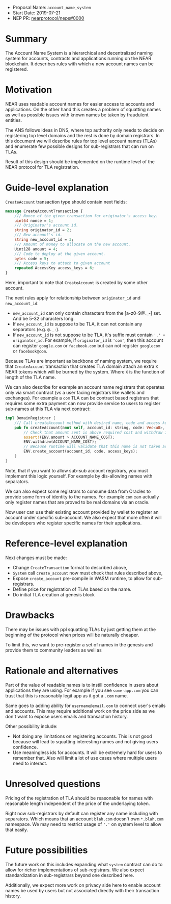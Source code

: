 - Proposal Name: `account_name_system`
- Start Date: 2019-07-21
- NEP PR: [nearprotocol/neps#0000](https://github.com/nearprotocol/neps/pull/0000)

# Summary
[summary]: #summary

The Account Name System is a hierarchical and decentralized naming system for accounts, contracts and applications running on the NEAR blockchain.
It describes rules with which a new account names can be registered.

# Motivation
[motivation]: #motivation

NEAR uses readable account names for easier access to accounts and applications. 
On the other hand this creates a problem of squatting names as well as possible issues with known names be taken by fraudulent entities.

The ANS follows ideas in DNS, where top authority only needs to decide on registering top level domains and the rest is done by domain registrars.
In this document we will describe rules for top level account names (TLAs) and enumerate few possible designs for sub-registrars that can run on TLAs.

Result of this design should be implemented on the runtime level of the NEAR protocol for TLA registration.

# Guide-level explanation
[guide-level-explanation]: #guide-level-explanation

`CreateAccount` transaction type should contain next fields:
```protobuf
message CreateAccountTransaction {
    /// Nonce of the given transaction for originator's access key.
    uint64 nonce = 1;
    /// Originator's account id.
    string originator_id = 2;
    /// New account's id.
    string new_account_id = 3;
    /// Amount of money to allocate on the new account.
    Uint128 amount = 4;
    /// Code to deploy at the given account.
    bytes code = 5;
    /// Access keys to attach to given account
    repeated AccessKey access_keys = 6;
}
```

Here, important to note that `CreateAccount` is created by some other account. 

The next rules apply for relationship between `originator_id` and `new_account_id`:

- `new_account_id` can only contain characters from the [a-z0-9@._-] set. And be 5-32 characters long.
- If `new_account_id` is suppose to be TLA, it can not contain any separators (e.g. `@._-`).
- If `new_account_id` is not suppose to be TLA, it's suffix must contain `'.' + originator_id`. For example, if `originator_id` is `'com'`, then this account can register `google.com` or `facebook.com` but can not register `googlecom` or `facebook@com`.

Because TLAs are important as backbone of naming system, we require that `CreateAccount` transaction that creates TLA domain attach an extra `X` NEAR tokens which will be burned by the system. Where `X` is the function of length of the TLA name.

We can also describe for example an account name registrars that operates only via smart contract (vs a user facing registrars like wallets and exchanges). For example a `com` TLA can be contract based registrars that requires some extra payment can now provide service to users to register sub-names at this TLA via next contract:

```rust
impl DomainRegistrar {
    /// Call createAccount method with desired name, code and access keys, plus attach the extra payment to register a sub-account under this registrar.
    pub fn createAccount(&mut self, account_id: string, code: Vec<u8>, access_keys: Vec<AccessKey>) {
        // Check that amount sent is above required cost and withdraw it.
        assert!(ENV.amount > ACCOUNT_NAME_COST);
        ENV.withdraw(ACCOUNT_NAME_COST);
        // Because runtime will validate that this name is not taken as well as other required things, we can just proxy it there. The rest of the amount in the transaction will be deposited there.
        ENV.create_account(account_id, code, access_keys);
    }
}
```

Note, that if you want to allow sub-sub account registrars, you must implement this logic yourself. For example by dis-allowing names with separators.

We can also expect some registrars to consume data from Oracles to provide some form of identity to the names. For example `com` can actually only register names that are proved to be real domains via an oracle.

Now user can use their existing account provided by wallet to register an account under specific sub-account. We also expect that more often it will be developers who register specific names for their applications.

# Reference-level explanation
[reference-level-explanation]: #reference-level-explanation

Next changes must be made:
- Change `CreateTransaction` format to described above,
- `System` call `create_account` now must check that rules described above,
- Expose `create_account` pre-compile in WASM runtime, to allow for sub-registrars.
- Define price for registration of TLAs based on the name.
- Do initial TLA creation at genesis block

# Drawbacks
[drawbacks]: #drawbacks

There may be issues with ppl squatting TLAs by just getting them at the beginning of the protocol when prices will be naturally cheaper. 

To limit this, we want to pre-register a set of names in the genesis and provide them to community leaders as well as 

# Rationale and alternatives
[rationale-and-alternatives]: #rationale-and-alternatives

Part of the value of readable names is to instill confidence in users about applications they are using. For example if you see `some-app.com` you can trust that this is reasonably legit app as it got a `.com` name. 

Same goes to adding ability for `username@email.com` to connect user's emails and accounts. This may require additional work on the price side as we don't want to expose users emails and transaction history.

Other possibility include:
- Not doing any limitations on registering accounts. This is not good because will lead to squatting interesting names and not giving users confidence.
- Use meaningless ids for accounts. It will be extremely hard for users to remember that. Also will limit a lot of use cases where multiple users need to interact.

# Unresolved questions
[unresolved-questions]: #unresolved-questions

Pricing of the registration of TLA should be reasonable for names with reasonable length independent of the price of the underlaying token.

Right now sub-registrars by default can register any name including with separators. Which means that an account `blah.com` doesn't own `*.blah.com` namespace. We may need to restrict usage of `'.'` on system level to allow that easily.

# Future possibilities
[future-possibilities]: #future-possibilities

The future work on this includes expanding what `system` contract can do to allow for richer implementations of sub-registrars. We also expect standardization in sub-registrars beyond one described here.

Additionally, we expect more work on privacy side here to enable account names be used by users but not associated directly with their transaction history.
